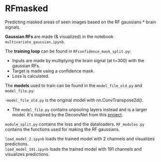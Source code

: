 # RFmasked

Predicting masked areas of seen images based on the RF gaussians * brain signals.

<b> Gaussian RFs </b> are made (& visualized) in the notebook `multivariate_gaussian.ipynb`.


The <b>training loop </b>can be found in `RFconfidence_mask_split.py`:

- Inputs are made by multiplying the brain signal (at t=300) with the gaussian RFs.
- Target is made using a confidence mask.
- Loss is calculated. 

The <b>models</b> used to train can be found in the `model_file_old.py` and `model_file.py`:

-`model_file_old.py` is the original model with nn.ConvTranspose2d().

- The `model_file.py` contains unpooling layers instead and is a larger model. It's inspired by the DeconvNet from this [project](https://github.com/HyeonwooNoh/DeconvNet/tree/master/model).


`module_split.py` contains the loss and the dataloaders.
`RF_modules.py` contains the functions used for making the RF gaussians. 

`load_model_2.ipynb` loads the trained model with 2 channels and visualizes predictions. \
`load_model_191.ipynb` loads the trained model with 191 channels and visualizes predictions.
